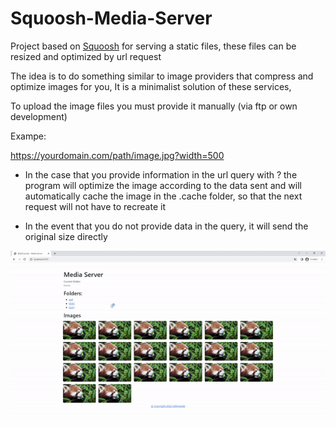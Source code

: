 # Squoosh-Media-Server

Project based on [Squoosh](https://github.com/GoogleChromeLabs/squoosh) for serving a static files, these files can be resized and optimized by url request

The idea is to do something similar to image providers that compress and optimize images for you, It is a minimalist solution of these services,

To upload the image files you must provide it manually (via ftp or own development)

Exampe:

https://yourdomain.com/path/image.jpg?width=500

- In the case that you provide information in the url query with ? the program will optimize the image according to the data sent and will automatically cache the image in the .cache folder, so that the next request will not have to recreate it

- In the event that you do not provide data in the query, it will send the original size directly

![image](https://raw.githubusercontent.com/sefirosweb/Squoosh-Media-Server/master/docs/how_to.gif)
